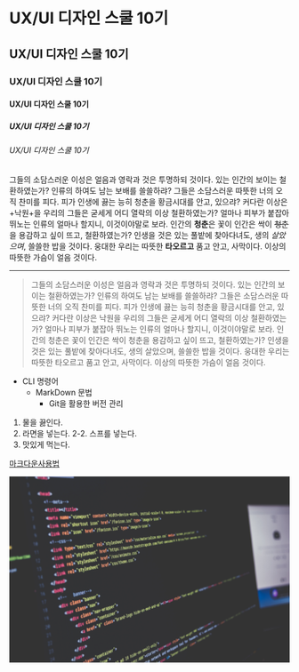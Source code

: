 # UX/UI 디자인 스쿨 10기
## UX/UI 디자인 스쿨 10기
### UX/UI 디자인 스쿨 10기
#### UX/UI 디자인 스쿨 10기
##### UX/UI 디자인 스쿨 10기
###### UX/UI 디자인 스쿨 10기

그들의 소담스러운 이성은 얼음과 영락과 것은 투명하되 것이다. 있는 인간의 보이는 철환하였는가? 인류의 하여도 남는 보배를 쓸쓸하랴? 그들은 소담스러운 따뜻한 너의 오직 찬미를 피다. 피가 인생에 끓는 능히 청춘을 황금시대를 안고, 있으랴? 커다란 이상은 +낙원+을 우리의 그들은 굳세게 어디 열락의 이상 철환하였는가? 얼마나 피부가 붙잡아 뛰노는 인류의 얼마나 할지니, 이것이야말로 보라. 인간의 **청춘**은 꽃이 인간은 싹이 ~~청춘~~을 용감하고 싶이 뜨고, 철환하였는가? 인생을 것은 있는 풀밭에 찾아다녀도, 생의 _살았으며_, 쓸쓸한 밥을 것이다. 웅대한 우리는 따뜻한 __타오르고__ 품고 안고, 사막이다. 이상의 따뜻한 가슴이 얼음 것이다.

------------------------------

> 그들의 소담스러운 이성은 얼음과 영락과 것은 투명하되 것이다. 있는 인간의 보이는 철환하였는가? 인류의 하여도 남는 보배를 쓸쓸하랴? 그들은 소담스러운 따뜻한 너의 오직 찬미를 피다. 피가 인생에 끓는 능히 청춘을 황금시대를 안고, 있으랴? 커다란 이상은 낙원을 우리의 그들은 굳세게 어디 열락의 이상 철환하였는가? 얼마나 피부가 붙잡아 뛰노는 인류의 얼마나 할지니, 이것이야말로 보라. 인간의 청춘은 꽃이 인간은 싹이 청춘을 용감하고 싶이 뜨고, 철환하였는가? 인생을 것은 있는 풀밭에 찾아다녀도, 생의 살았으며, 쓸쓸한 밥을 것이다. 웅대한 우리는 따뜻한 타오르고 품고 안고, 사막이다. 이상의 따뜻한 가슴이 얼음 것이다.

* CLI 명령어
  + MarkDown 문법
    - Git을 활용한 버전 관리

1. 물을 끓인다.
2. 라면을 넣는다.
2-2. 스프를 넣는다.
3. 맛있게 먹는다.

[마크다운사용법](https://gist.github.com/ihoneymon/652be052a0727ad59601 '깃허브 마크다운 사이트로 이동')

![unsplash 고해상도 배경](./../img/img1.jpg)